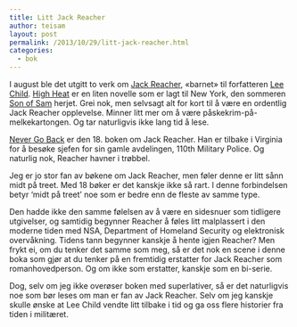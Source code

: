 ```yaml
---
title: Litt Jack Reacher
author: teisam
layout: post
permalink: /2013/10/29/litt-jack-reacher.html
categories:
  - bok
---
```

I august ble det utgitt to verk om [Jack Reacher][1], «barnet» til forfatteren [Lee Child][2]. [High Heat][3] er en liten novelle som er lagt til New York, den sommeren [Son of Sam][4] herjet. Grei nok, men selvsagt alt for kort til å være en ordentlig Jack Reacher opplevelse. Minner litt mer om å være påskekrim-på-melkekartongen. Og tar naturligvis ikke lang tid å lese.

[Never Go Back][5] er den 18. boken om Jack Reacher. Han er tilbake i Virginia for å besøke sjefen for sin gamle avdelingen, 110th Military Police. Og naturlig nok, Reacher havner i trøbbel.

Jeg er jo stor fan av bøkene om Jack Reacher, men føler denne er litt sånn midt på treet. Med 18 bøker er det kanskje ikke så rart. I denne forbindelsen betyr &#8216;midt på treet&#8217; noe som er bedre enn de fleste av samme type.

Den hadde ikke den samme følelsen av å være en sidesnuer som tidligere utgivelser, og samtidig begynner Reacher å føles litt malplassert i den moderne tiden med NSA, Department of Homeland Security og elektronisk overvåkning. Tidens tann begynner kanskje å hente igjen Reacher? Men frykt ei, om du tenker det samme som meg, så er det nok en scene i denne boka som gjør at du tenker på en fremtidig erstatter for Jack Reacher som romanhovedperson. Og om ikke som erstatter, kanskje som en bi-serie.

Dog, selv om jeg ikke overøser boken med superlativer, så er det naturligvis noe som bør leses om man er fan av Jack Reacher. Selv om jeg kanskje skulle ønske at Lee Child vendte litt tilbake i tid og ga oss flere historier fra tiden i militæret.

 [1]: http://en.wikipedia.org/wiki/Jack_reacher
 [2]: http://en.wikipedia.org/wiki/Lee_Child
 [3]: http://www.amazon.com/High-Heat-Reacher-Novella-Kindle-ebook/dp/B00DFIE80W/ref=sr_1_4?ie=UTF8&qid=1383061432&sr=8-4&keywords=lee+child
 [4]: http://en.wikipedia.org/wiki/Son_of_sam
 [5]: http://www.amazon.com/Never-Go-Back-Reacher-ebook/dp/B00C9HGIQ2/ref=sr_1_1?ie=UTF8&qid=1383061432&sr=8-1&keywords=lee+child